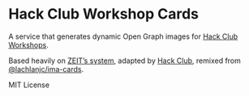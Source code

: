 # Hack Club Workshop Cards

A service that generates dynamic Open Graph images for [Hack Club Workshops](https://workshops.hackclub.com).

Based heavily on [ZEIT’s system](https://zeit.co/blog/social-og-image-cards-as-a-service), adapted by [Hack Club](https://hackclub.com), remixed from [@lachlanjc/ima-cards](https://github.com/lachlanjc/ima-cards).

MIT License
